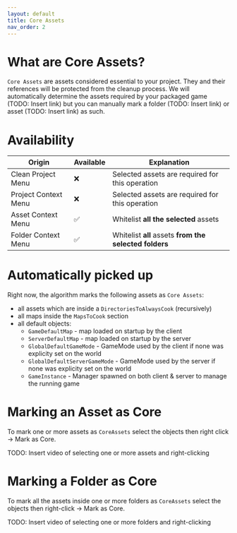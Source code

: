 ```yaml
---
layout: default
title: Core Assets
nav_order: 2
---
```


# What are Core Assets?

`Core Assets` are assets considered essential to your project. They and their references will be protected from the cleanup process. We will automatically determine the assets required by your packaged game (TODO: Insert link) but you can manually mark a folder (TODO: Insert link) or asset (TODO: Insert link) as such.

# Availability


Origin                | Available | Explanation                                                    |
--------------------- | --------- | -------------------------------------------------------------- |
Clean Project Menu    | ❌        | Selected assets are required for this operation               |
Project Context Menu  | ❌        | Selected assets are required for this operation               |
Asset Context Menu    | ✅        | Whitelist **all the selected** assets                         |
Folder Context Menu   | ✅        | Whitelist **all** assets **from the selected folders**        |


# Automatically picked up

Right now, the algorithm marks the following assets as `Core Assets`:
- all assets which are inside a `DirectoriesToAlwaysCook` (recursively)
- all maps inside the `MapsToCook` section
- all default objects:
    - `GameDefaultMap` - map loaded on startup by the client
    - `ServerDefaultMap` - map loaded on startup by the server
    - `GlobalDefaultGameMode` - GameMode used by the client if none was explicity set on the world
    - `GlobalDefaultServerGameMode` - GameMode used by the server if none was explicity set on the world
    - `GameInstance` - Manager spawned on both client & server to manage the running game

# Marking an Asset as Core

To mark one or more assets as `CoreAssets` select the objects then right click -> Mark as Core.

TODO: Insert video of selecting one or more assets and right-clicking

# Marking a Folder as Core

To mark all the assets inside one or more folders as `CoreAssets` select the objects then right-click -> Mark as Core.

TODO: Insert video of selecting one or more folders and right-clicking